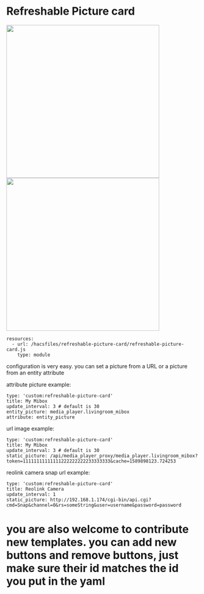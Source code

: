 # Refreshable Picture card #


<img src="https://github.com/dimagoltsman/refreshable-picture-card/raw/master/example1.png" height="400">

<img src="https://github.com/dimagoltsman/refreshable-picture-card/raw/master/example2.png" height="400">

```
resources:
  - url: /hacsfiles/refreshable-picture-card/refreshable-picture-card.js
    type: module
```


configuration is very easy. you can set a picture from a URL or a picture from an entity attribute

attribute picture example:

```
type: 'custom:refreshable-picture-card'
title: My Mibox
update_interval: 3 # default is 30
entity_picture: media_player.livingroom_mibox
attribute: entity_picture

```

url image example:
```
type: 'custom:refreshable-picture-card'
title: My Mibox
update_interval: 3 # default is 30
static_picture: /api/media_player_proxy/media_player.livingroom_mibox?token=11111111111111222222222233333333&cache=1589898123.724253

```

reolink camera snap url example:

```
type: 'custom:refreshable-picture-card'
title: Reolink Camera
update_interval: 1
static_picture: http://192.168.1.174/cgi-bin/api.cgi?cmd=Snap&channel=0&rs=someString&user=username&password=password

```



# you are also welcome to contribute new templates. you can add new buttons and remove buttons, just make sure their id matches the id you put in the yaml #


